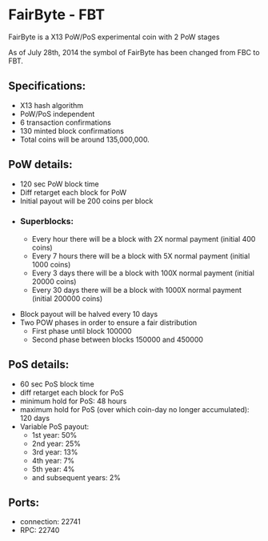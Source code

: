 # FairByte - FBT #

FairByte is a X13 PoW/PoS experimental coin with 2 PoW stages

As of July 28th, 2014 the symbol of FairByte has been changed from FBC to FBT.

## Specifications: ##
*  X13 hash algorithm
*  PoW/PoS independent
*  6 transaction confirmations 
*  130 minted block confirmations
*  Total coins will be around 135,000,000.


## PoW details: ##
*  120 sec PoW block time
*  Diff retarget each block for PoW
*  Initial payout will be 200 coins per block

+ ### Superblocks: ###
	*  Every hour there will be a block with 2X normal payment (initial 400 coins)
    *  Every 7 hours there will be a block with 5X normal payment (initial 1000 coins)
    *  Every 3 days there will be a block with 100X normal payment (initial 20000 coins)
    -  Every 30 days there will be a block with 1000X normal payment (initial 200000 coins)

*  Block payout will be halved every 10 days
*  Two POW phases in order to ensure a fair distribution
	* First phase until block 100000
	* Second phase between blocks 150000 and 450000

## PoS details: ##
*  60 sec PoS block time
*  diff retarget each block for PoS
*  minimum hold for PoS: 48 hours
*  maximum hold for PoS (over which coin-day no longer accumulated): 120 days
*  Variable PoS payout:
    *  1st year:  50%
    *  2nd year: 25%
    *  3rd year: 13%
    *  4th year: 7%
    *  5th year: 4%
    *  and subsequent years: 2%

## Ports: ##
* connection:	22741
* RPC:		22740